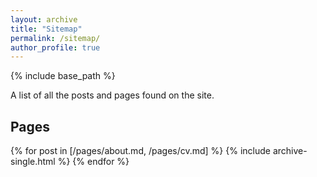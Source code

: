 ```yaml
---
layout: archive
title: "Sitemap"
permalink: /sitemap/
author_profile: true
---
```


{% include base_path %}

A list of all the posts and pages found on the site.

<h2>Pages</h2>
{% for post in [/pages/about.md, /pages/cv.md] %}
  {% include archive-single.html %}
{% endfor %}

